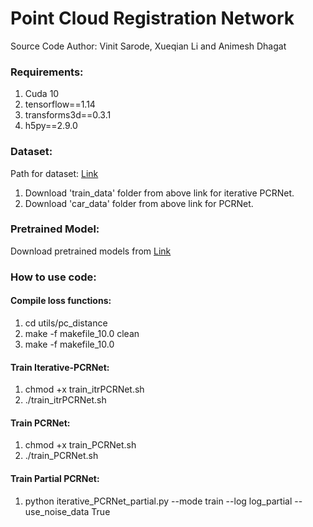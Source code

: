 # Point Cloud Registration Network

Source Code Author: Vinit Sarode, Xueqian Li and Animesh Dhagat

### Requirements:
1. Cuda 10
2. tensorflow==1.14
3. transforms3d==0.3.1
4. h5py==2.9.0

### Dataset:
Path for dataset: [Link](https://drive.google.com/drive/folders/19X68JeiXdeZgFp3cuCVpac4aLLw4StHZ?usp=sharing)
1. Download 'train_data' folder from above link for iterative PCRNet.
2. Download 'car_data' folder from above link for PCRNet.

### Pretrained Model:
Download pretrained models from [Link](https://drive.google.com/drive/folders/1o3F6677n6FVuMArNVWTyP5Hn3m856eEG?usp=sharing)

### How to use code:

#### Compile loss functions:
1. cd utils/pc_distance
2. make -f makefile_10.0 clean
3. make -f makefile_10.0

#### Train Iterative-PCRNet:
1. chmod +x train_itrPCRNet.sh
2. ./train_itrPCRNet.sh

#### Train PCRNet:
1. chmod +x train_PCRNet.sh
2. ./train_PCRNet.sh

#### Train Partial PCRNet:
1. python iterative_PCRNet_partial.py --mode train --log log_partial --use_noise_data True
